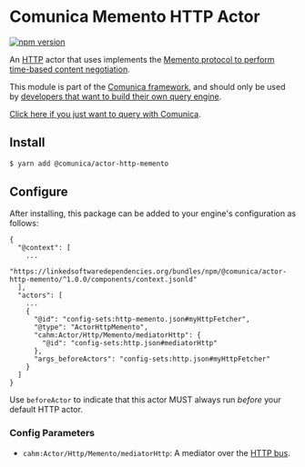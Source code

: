 # Comunica Memento HTTP Actor

[![npm version](https://badge.fury.io/js/%40comunica%2Factor-http-memento.svg)](https://www.npmjs.com/package/@comunica/actor-http-memento)

An [HTTP](https://github.com/comunica/comunica/tree/master/packages/bus-http) actor that
uses implements the [Memento protocol to perform time-based content negotiation](https://comunica.dev/docs/query/advanced/memento/).

This module is part of the [Comunica framework](https://github.com/comunica/comunica),
and should only be used by [developers that want to build their own query engine](https://comunica.dev/docs/modify/).

[Click here if you just want to query with Comunica](https://comunica.dev/docs/query/).

## Install

```bash
$ yarn add @comunica/actor-http-memento
```

## Configure

After installing, this package can be added to your engine's configuration as follows:
```text
{
  "@context": [
    ...
    "https://linkedsoftwaredependencies.org/bundles/npm/@comunica/actor-http-memento/^1.0.0/components/context.jsonld"  
  ],
  "actors": [
    ...
    {
      "@id": "config-sets:http-memento.json#myHttpFetcher",
      "@type": "ActorHttpMemento",
      "cahm:Actor/Http/Memento/mediatorHttp": {
        "@id": "config-sets:http.json#mediatorHttp"
      },
      "args_beforeActors": "config-sets:http.json#myHttpFetcher"
    }
  ]
}
```

Use `beforeActor` to indicate that this actor MUST always run _before_ your default HTTP actor.

### Config Parameters

* `cahm:Actor/Http/Memento/mediatorHttp`: A mediator over the [HTTP bus](https://github.com/comunica/comunica/tree/master/packages/bus-http).
